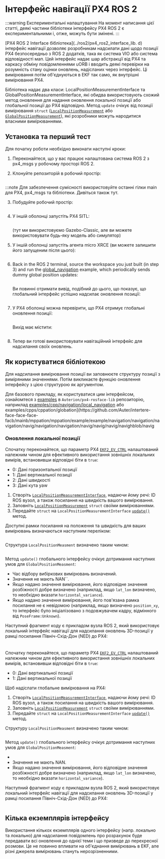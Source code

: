 # Інтерфейс навігації PX4 ROS 2

<Badge type="warning" text="main (PX4 v1.15)" /> <Badge type="warning" text="Experimental" />

:::warning
Експериментальні налаштування
На момент написання цієї статті, деякі частини бібліотеки інтерфейсу PX4 ROS 2 є експериментальними і, отже, можуть бути змінені.
:::

[PX4 ROS 2 Interface бібліотека](../ros2/px4_ros2_interface_lib. d) інтерфейс навігації дозволяє розробникам надсилати дані щодо позиції PX4 безпосередньо з ROS 2 додатків, така як система VIO або система відповідності мап.
Цей інтерфейс надає шар абстракції від PX4 та каркасу обміну повідомленнями uORB і вводить деякі перевірки на розумність стану оцінки оновлень, надісланих через інтерфейс.
Ці вимірювання потім об'єднуються в EKF так само, як внутрішні вимірювання PX4.

Бібліотека надає два класи: LocalPositionMeasurementInterface та GlobalPositionMeasurementInterface, які обидва використовують схожий метод оновлення для надання оновлення локальної позиції або глобальної позиції до PX4 відповідно.
Метод `update` очікує від позиції вимірювання `struct` ([`LocalPositionMeasurement`](https://auterion.github.io/px4-ros2-interface-lib/structpx4__ros2_1_1__ros2_1_LocalPositionMeasurement.html) або [`GlobalPositionMeasurement`](https://auterion.github.io/px4-ros2-interface-lib/structpx__ros2_1_GlobalitionMeasurement.html)), які розробники можуть народитися власними вимірюваннями.

## Установка та перший тест

Для початку роботи необхідно виконати наступні кроки:

1. Переконайтеся, що у вас працює налаштована система ROS 2 з px4_msgs у робочому просторі ROS 2.

2. Клонуйте репозиторій в робочий простір:

   ```sh
   ```

:::note
Для забезпечення сумісності використовуйте останні гілки main для PX4, px4_msgs та бібліотеки.
   Дивіться також тут.

3. Побудуйте робочий простір:

   ```sh
   ```

4. У іншій оболонці запустіть PX4 SITL:

   ```sh
   ```

   (тут ми використовуємо Gazebo-Classic, але ви можете використовувати будь-яку модель або симулятор)

5. У іншій оболонці запустіть агента micro XRCE (ви можете залишити його запущеним після цього):

   ```sh
   ```

6. Back in the ROS 2 terminal, source the workspace you just built (in step 3) and run the [global_navigation](https://github.com/Auterion/px4-ros2-interface-lib/tree/main/examples/cpp/navigation/global_navigation) example, which periodically sends dummy global position updates:

   ```sh
   ```

   Ви повинні отримати вивід, подібний до цього, що показує, що глобальний інтерфейс успішно надсилає оновлення позиції:

   ```sh
   ```

7. У PX4 оболонці можна перевірити, що PX4 отримує глобальні оновлення позиції:

   ```sh
   ```

   Вихід має містити:

   ```sh
   ```

8. Тепер ви готові використовувати навігаційний інтерфейс для надсилання своїх оновлень.

## Як користуватися бібліотекою

Для надсилання вимірювання позиції ви заповнюєте структуру позиції з виміряними значеннями.
Потім викликаєте функцію оновлення інтерфейсу з цією структурою як аргументом.

Для базового прикладу, як користуватися цим інтерфейсом, ознайомтеся з [examples](https://github.com/Auterion/px4-ros2-interface-lib/tree/main/examples/cpp/navigation) в `Auterion/px4-rosface-lib` репозиторію, наприклад [examples/cpp/navigation/local_navigation](https://github.com/Auterion/px4-ros2-interface-lib/b/main/examples/cpp/navigation/local_navigation/inclation/inclde/local_localation.hppation.hpp) або examples/cpps/cppation/globation](https\://github.com/Auter/intertere-face-face-face-facb/mainb/mppation/mppation/example/example/navigation/navigation/navigation/navig/navigation/navigation/navig/navig/navig/navighblob/navig

### Оновлення локальної позиції

Спочатку переконайтеся, що параметр PX4 [`EKF2_EV_CTRL`](../advanced_config/parameter_reference.md#EKF2_EV_CTRL) налаштований належним чином для ефективного використання зовнішніх локальних вимірів, встановивши відповідні біти в `true`:

- 0: Дані горизонтальної позиції
- 1: Дані вертикальної позиції
- 2: Дані швидкості
- 3: Дані кута yaw



1. Створіть [`LocalPositionMeasurementInterface`](https://auterion.github.io/px4-ros2-interface-lib/classpx4ros2_1_1__ros2_1_1LocalPositionMeasurementInterface.html), надаючи йому речі: ID ROS вузол, а також посилання на швидкість вашого вимірювання.
2. Заповніть [`LocalPositionMeasurement`](https://auterion.github.io/px4-ros2-interface-lib/structpx4__ros2_1_1_1_LocalPositionMeasurement.html) `struct` своїми вимірюваннями.
3. Передайте `struct` на `LocalPositionMeasurementInterface` [`update()`](https://auterion.github.io/px4-ros2-interface-lib/classpx4__ros2_1_1LocalPositionMeasureInterface.html#a6fd180b944710716d418b2cfe1c0c8e3) метод.

Доступні рамки посилання на положення та швидкість для ваших вимірювань визначаються наступним переліком:

```cpp
```

Структура `LocalPositionMeasment` визначено таким чином:

```cpp
```

Метод `update()` глобального інтерфейсу очікує дотримання наступних умов для `GlobalPositionMeasment`:

- Час відбору вибіркових вимірювань визначений.
- Значення не мають NAN\`\`.
- Якщо надано значення вимірювання, його відповідне значення розбіжності добре визначено (наприклад, якщо `lat_lon` визначено, то необхідно вказати `horizontal_variance`).
- Якщо надано значення вимірювання, його пов'язана рамка посилання не є невідомою (наприклад, якщо визначено `position_xy`, то інтерфейс було ініціалізовано з подовжувачем кадру, відмінного від `PoseFrame:Unknown`).

Наступний фрагмент коду є прикладом вузла ROS 2, який використовує локальний інтерфейс навігації для надсилання оновлень 3D-позиції у рамці посилання Північ-Схід-Дон (NED) до PX4:

```cpp
```

###

Спочатку переконайтеся, що параметр PX4 [`EKF2_EV_CTRL`](../advanced_config/parameter_reference.md#EKF2_EV_CTRL) налаштований належним чином для ефективного використання зовнішніх локальних вимірів, встановивши відповідні біти в `true`:

- 0: Дані вертикальної позиції
- 1: Дані вертикальної позиції

Щоб надіслати глобальне вимірювання на PX4:

1. Створіть [`LocalPositionMeasurementInterface`](https://auterion.github.io/px4-ros2-interface-lib/classpx4ros2_1_1__ros2_1_1LocalPositionMeasurementInterface.html), надаючи йому речі: ID ROS вузол, а також посилання на швидкість вашого вимірювання.
2. Заповніть [`LocalPositionMeasurement`](https://auterion.github.io/px4-ros2-interface-lib/structpx4__ros2_1_1_1_LocalPositionMeasurement.html) `struct` своїми вимірюваннями.
3. Передайте `struct` на `LocalPositionMeasurementInterface` [`update()`](https://auterion.github.io/px4-ros2-interface-lib/classpx4__ros2_1_1LocalPositionMeasureInterface.html#a6fd180b944710716d418b2cfe1c0c8e3) метод.

Структуру `LocalPositionMeasment` визначено таким чином:

```cpp
```

Метод `update()` глобального інтерфейсу очікує дотримання наступних умов для `GlobalPositionMeasment`:

-
- Значення не мають NAN.
- Якщо надано значення вимірювання, його відповідне значення розбіжності добре визначено (наприклад, якщо `lat_lon` визначено, то необхідно вказати `horizontal_variance`).

Наступний фрагмент коду є прикладом вузла ROS 2, який використовує локальний інтерфейс навігації для надсилання оновлень 3D-позиції у рамці посилання Північ-Схід-Дон (NED) до PX4:

```cpp
```

## Кілька екземплярів інтерфейсу

Використання кількох екземплярів одного інтерфейсу (напр. локально та локально) для надсилання повідомлень про розрахунок буде передавати всі оновлення до однієї теми і що призведе до перехресної розмови.
Це не повинно впливати на об'єднання вимірювань в EKF, але різні джерела вимірювань стануть нерозрізненними.
